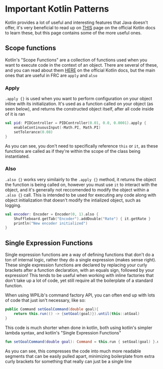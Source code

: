 # Important Kotlin Patterns

Kotlin provides a lot of useful and interesting features that Java doesn't offer, it's very beneficial to read up on [THIS](https://kotlinlang.org/docs/idioms.html) page on the official Kotlin docs to learn these, but this page contains some of the more useful ones.

## Scope functions

Kotlin's "Scope Functions" are a collection of functions used when you want to execute code in the context of an object. There are several of these, and you can read about them [HERE](https://kotlinlang.org/docs/scope-functions.html) on the official Kotlin docs, but the main ones that are useful in FRC are `apply` and `also`

### Apply

`.apply {}` is used when you want to perform configuration on your object inline with its initialization. It's used as a function called on your object (as seen below), and returns the constructed object itself, after all code inside of it is ran

```kotlin
val pid: PIDController = PIDController(0.01, 0.0, 0.0001).apply {
    enableContinuousInput(-Math.PI, Math.PI)
    setTolerance(0.08)
}
```

As you can see, you don't need to specifically reference `this` or `it`, as these functions are called as if they're within the scope of the class being instantiated.

### Also

`.also {}` works very similairly to the `.apply {}` method, it returns the object the function is being called on, however you must use `it` to interact with the object, and it's generally not reccomended to modify the object within a `.also {}` call. This is intended to be used for executing any code along with object initialization that doesn't modify the intialized object, such as logging.

```kotlin
val encoder: Encoder = Encoder(0, 1).also {
    Shuffleboard.getTab("Encoder").addDouble("Rate") { it.getRate }
    println("New encoder initialized")
}
```

## Single Expression Functions

Single expression functions are a way of defining functions that don't do a ton of internal logic, rather they do a single expression (makes sense right).
These single expression functions are declared by replacing your curly brackets after a function declaration, with an equals sign, followed by your expression!
This tends to be useful when working with inline factories that don't take up a lot of code, yet still require all the boilerplate of a standard function.

When using WPILib's command factory API, you can often end up with lots of code that just isn't necessary, like so:

```java
public Command setGoalCommand(double goal){
    return this.run(() -> {setGoal(goal)}).until(this::atGoal)
}
```

This code is much shorter when done in kotlin, both using kotlin's simpler lambda syntax, and kotlin's "Single Expression Functions"

```kotlin
fun setGoalCommand(double goal): Command = this.run { setGoal(goal) }.until { atGoal() }
```

As you can see, this compresses the code into much more readable segments that can be easily pulled apart, minimizing boilerplate from extra curly brackets for something that really can just be a single line